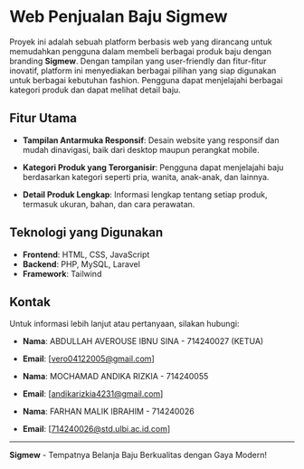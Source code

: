 # Web Penjualan Baju Sigmew

Proyek ini adalah sebuah platform berbasis web yang dirancang untuk memudahkan pengguna dalam membeli berbagai produk baju dengan branding **Sigmew**. Dengan tampilan yang user-friendly dan fitur-fitur inovatif, platform ini menyediakan berbagai pilihan yang siap digunakan untuk berbagai kebutuhan fashion. Pengguna dapat menjelajahi berbagai kategori produk dan dapat melihat detail baju.

## Fitur Utama

- **Tampilan Antarmuka Responsif**: Desain website yang responsif dan mudah dinavigasi, baik dari desktop maupun perangkat mobile.

- **Kategori Produk yang Terorganisir**: Pengguna dapat menjelajahi baju berdasarkan kategori seperti pria, wanita, anak-anak, dan lainnya.

- **Detail Produk Lengkap**: Informasi lengkap tentang setiap produk, termasuk ukuran, bahan, dan cara perawatan.

## Teknologi yang Digunakan

- **Frontend**: HTML, CSS, JavaScript
- **Backend**: PHP, MySQL, Laravel
- **Framework**: Tailwind 

## Kontak

Untuk informasi lebih lanjut atau pertanyaan, silakan hubungi:

- **Nama**: ABDULLAH AVEROUSE IBNU SINA - 714240027 (KETUA)
- **Email**: [vero04122005@gmail.com]

- **Nama**: MOCHAMAD ANDIKA RIZKIA - 714240055
- **Email**: [andikarizkia4231@gmail.com]

- **Nama**: FARHAN MALIK IBRAHIM - 714240026 
- **Email**: [714240026@std.ulbi.ac.id.com]

---

**Sigmew** - Tempatnya Belanja Baju Berkualitas dengan Gaya Modern!